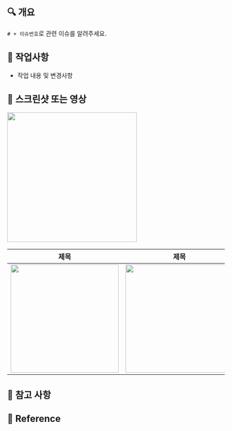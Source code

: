 ## 🔍 개요
`# + 이슈번호`로 관련 이슈를 알려주세요.

## 📝 작업사항
- 작업 내용 및 변경사항


## 📸 스크린샷 또는 영상

<p>
  <img src="" width="300">
</p>

| 제목                     | 제목                     |
| ------------------------ | ------------------------ |
| <img src="" width="250"> | <img src="" width="250"> |


## 🧐 참고 사항

## 📄 Reference
[]()